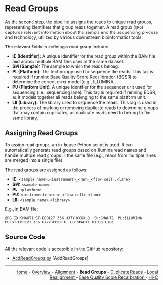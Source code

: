
# Read Groups

As the second step, the pipeline assigns the reads to unique read groups, representing identifiers that group reads together. A read group (`@RG`) captures relevant information about the sample and the sequencing process and technology, utilized by various downstream bioinformatics tools.

The relevant fields in defining a read group include:

- **ID (Identifier):** A unique identifier for the read group within the BAM file and across multiple BAM files used in the same dataset.
- **SM (Sample):** The sample to which the reads belong.
- **PL (Platform):** The technology used to sequence the reads. This tag is required if running Base Quality Score Recalibration (BQSR) to determine the correct error model (e.g., ILLUMINA).
- **PU (Platform Unit):** A unique identifier for the sequencer unit used for sequencing (i.e., sequencing lane). This tag is required if running BQSR, as it models together all reads belonging to the same platform unit.
- **LB (Library):** The library used to sequence the reads. This tag is used in the process of marking or removing duplicate reads to determine groups that may contain duplicates, as duplicate reads need to belong to the same library.

## Assigning Read Groups

To assign read groups, an in-house Python script is used. It can automatically generate read groups based on Illumina read names and handle multiple read groups in the same file (e.g., reads from multiple lanes are merged into a single file).

The read groups are assigned as follows:

- **ID:** `<sample name>.<instrument>_<run>_<flow cell>.<lane>`
- **SM:** `<sample name>`
- **PL:** `<platform>`
- **PU:** `<instrument>_<run>_<flow cell>.<lane>`
- **LB:** `<sample name>.<library>`

E.g., in BAM file:

```text
@RG ID:SMAHT1.ST-E00127_336_HJ7YHCCXX.8  SM:SMAHT1  PL:ILLUMINA  PU:ST-E00127_336_HJ7YHCCXX.8  LB:SMAHT1.HISEQ-LIB1
```

## Source Code

All the relevant code is accessible in the GitHub repository:

  - [AddReadGroups.py](https://github.com/smaht-dac/pipelines-scripts/blob/main/processing_scripts/AddReadGroups.py) [AddReadGroups]

---

<!-- This section relies on the html links generated by GitHub Pages 
and will not render correctly in Markdown -->
<div style="text-align: right">
    <a href="/pipelines-docs/"> Home </a> -
    <a href="0_Overview.html"> Overview </a> -
    <a href="1_Alignment.html"> Alignment </a> -
    <a> <b> Read Groups </b> </a> -
    <a href="3_Duplicate_Reads.html"> Duplicate Reads </a> -
    <a href="4_Local_Realignment.html"> Local Realignment </a> -
    <a href="5_Base_Quality_Score_Recalibration.html"> Base Quality Score Recalibration </a> -
    <a href="6_Hi-C.html"> Hi-C </a>
</div>